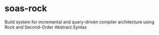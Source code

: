 # soas-rock
Build system for incremental and query-driven compiler architecture using Rock and Second-Order Abstract Syntax
